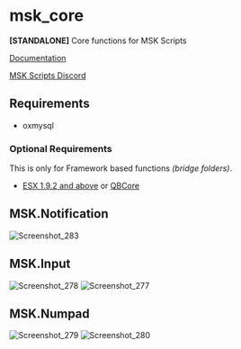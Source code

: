 # msk_core
**[STANDALONE]** Core functions for MSK Scripts

[Documentation](https://docu.msk-scripts.de/msk-core/installation)

[MSK Scripts Discord](https://discord.gg/5hHSBRHvJE)

## Requirements
* oxmysql

### Optional Requirements
This is only for Framework based functions *(bridge folders)*.
* [ESX 1.9.2 and above](https://github.com/esx-framework/esx_core) or [QBCore](https://github.com/qbcore-framework/qb-core)

## MSK.Notification
![Screenshot_283](https://github.com/MSK-Scripts/msk_core/assets/49867381/81ee7bb1-f862-46f5-b56a-507da8fde12d)

## MSK.Input
![Screenshot_278](https://github.com/MSK-Scripts/msk_core/assets/49867381/6ea12afb-1376-4ff6-9781-c546b3242a45)
![Screenshot_277](https://github.com/MSK-Scripts/msk_core/assets/49867381/a220b32e-d3a4-489f-86c3-3a1606cf4526)

## MSK.Numpad
![Screenshot_279](https://github.com/MSK-Scripts/msk_core/assets/49867381/a6922fdf-458f-4c98-951f-4d6d456e4dbe)
![Screenshot_280](https://github.com/MSK-Scripts/msk_core/assets/49867381/4931b498-2b34-4655-9bab-f3f125822167)

